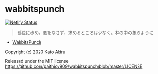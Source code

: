 # wabbitspunch

[![Netlify Status](https://api.netlify.com/api/v1/badges/dca0a4ef-aa8b-4b12-bd81-48545000faeb/deploy-status)](https://app.netlify.com/sites/wabbitspunch/deploys)

> 孤独に歩め。悪をなさず、求めるところは少なく。林の中の象のように

- [WabbitsPunch](https://wabbitspunch.netlify.app/)

Copyright (c) 2020 Kato Akiru

Released under the MIT license
https://github.com/paithiov909/wabbitspunch/blob/master/LICENSE
